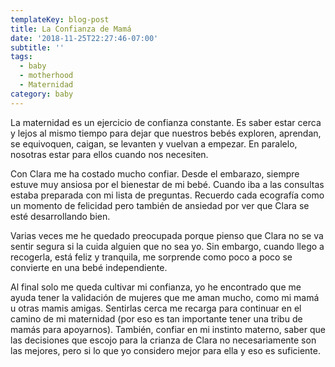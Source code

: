 ```yaml
---
templateKey: blog-post
title: La Confianza de Mamá
date: '2018-11-25T22:27:46-07:00'
subtitle: ''
tags:
  - baby
  - motherhood
  - Maternidad
category: baby
---
```

La maternidad es un ejercicio de confianza constante. Es saber estar cerca y lejos al mismo tiempo para dejar que nuestros bebés exploren, aprendan, se equivoquen, caigan, se levanten y vuelvan a empezar. En paralelo, nosotras estar para ellos cuando nos necesiten.

Con Clara me ha costado mucho confiar. Desde el embarazo, siempre estuve muy ansiosa por el bienestar de mi bebé. Cuando iba a las consultas estaba preparada con mi lista de preguntas. Recuerdo cada ecografía como un momento de felicidad pero también de ansiedad por ver que Clara se esté desarrollando bien.

Varias veces me he quedado preocupada porque pienso que Clara no se va sentir segura si la cuida alguien que no sea yo. Sin embargo, cuando llego a recogerla, está feliz y tranquila, me sorprende como poco a poco se convierte en una bebé independiente.

Al final solo me queda cultivar mi confianza, yo he encontrado que me ayuda tener la validación de mujeres que me aman mucho, como mi mamá u otras mamis amigas. Sentirlas cerca me recarga para continuar en el camino de mi maternidad (por eso es tan importante tener una tribu de mamás para apoyarnos). También, confiar en mi instinto materno, saber que las decisiones que escojo para la crianza de Clara no necesariamente son las mejores, pero si lo que yo considero mejor para ella y eso es suficiente.
